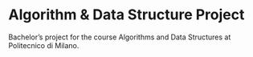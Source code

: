 # Algorithm & Data Structure Project
Bachelor’s project for the course Algorithms and Data Structures at Politecnico di Milano.
